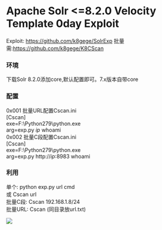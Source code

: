 # Apache Solr <=8.2.0 Velocity Template 0day Exploit

Exploit: https://github.com/k8gege/SolrExp
批量需:https://github.com/k8gege/K8CScan
### 环境
下载Solr 8.2.0添加core,默认配置即可。7.x版本自带core
### 配置
0x001 批量URL配置Cscan.ini<br>
[Cscan]<br>
exe=F:\Python279\python.exe<br>
arg=exp.py $ip$ whoami<br>
0x002 批量C段配置Cscan.ini<br>
[Cscan]<br>
exe=F:\Python279\python.exe<br>
arg=exp.py http://$ip$:8983 whoami<br>
### 利用
单个: python exp.py url cmd<br> 或 Cscan url<br>
批量C段: Cscan 192.168.1.8/24<br>
批量URL: Cscan (同目录放url.txt)

<img src=https://github.com/k8gege/SolrExp/blob/master/Solr0day.gif>
